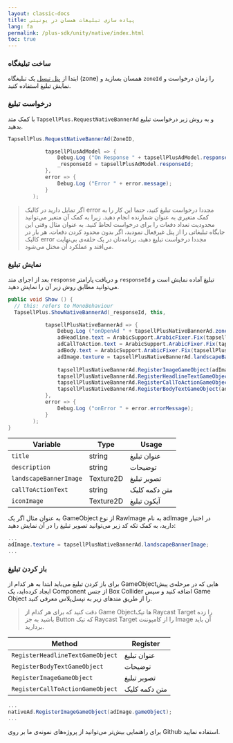 ```yaml
---
layout: classic-docs
title: پیاده سازی تبلیغات همسان در یونیتی
lang: fa
permalink: /plus-sdk/unity/native/index.html
toc: true
---
```

### ساخت تبلیغگاه
ابتدا از [پنل تپسل](https://dashboard.tapsell.ir/) یک تبلیغگاه (zone) همسان بسازید و `zoneId` را زمان درخواست و نمایش تبلیغ استفاده کنید.


### درخواست تبلیغ
با کمک متد `TapsellPlus.RequestNativeBannerAd` و به روش زیر درخواست تبلیغ بدهید.

```c#
TapsellPlus.RequestNativeBannerAd(ZoneID,

			tapsellPlusAdModel => {
				Debug.Log ("On Response " + tapsellPlusAdModel.responseId);
				_responseId = tapsellPlusAdModel.responseId;
			},
			error => {
				Debug.Log ("Error " + error.message);
			}
		);
```

>اگر تمایل دارید در کالبک error مجددا درخواست تبلیغ کنید، حتما این کار را به کمک متغیری به
عنوان شمارنده انجام دهید. زیرا به کمک آن متغیر می‌توانید محدودیت تعداد دفعات را برای
درخواست لحاظ کنید. به عنوان مثال وقتی این جایگاه تبلیغاتی را از پنل غیرفعال نمودید، اگر بدون
محدود کردن دفعات، هر بار در کالبک error مجددا درخواست تبلیغ دهید، برنامه‌تان در یک حلقه‌ی
بی‌نهایت می‌افتد و عملکرد آن مختل می‌شود.

### نمایش تبلیغ
بعد از اجرای متد `response` و دریافت پارامتر `responseId` تبلیغ آماده نمایش است و می‌توانید مطابق روش زیر آن را نمایش دهید.

```c#
public void Show () {
  // this: refers to MonoBehaviour
  TapsellPlus.ShowNativeBannerAd(_responseId, this,

			tapsellPlusNativeBannerAd => {
				Debug.Log ("onOpenAd " + tapsellPlusNativeBannerAd.zoneId);
				adHeadline.text = ArabicSupport.ArabicFixer.Fix(tapsellPlusNativeBannerAd.title);
				adCallToAction.text = ArabicSupport.ArabicFixer.Fix(tapsellPlusNativeBannerAd.callToActionText);
				adBody.text = ArabicSupport.ArabicFixer.Fix(tapsellPlusNativeBannerAd.description);
				adImage.texture = tapsellPlusNativeBannerAd.landscapeBannerImage;
        
				tapsellPlusNativeBannerAd.RegisterImageGameObject(adImage.gameObject);
				tapsellPlusNativeBannerAd.RegisterHeadlineTextGameObject(adHeadline.gameObject);
				tapsellPlusNativeBannerAd.RegisterCallToActionGameObject(adCallToAction.gameObject);
				tapsellPlusNativeBannerAd.RegisterBodyTextGameObject(adBody.gameObject);
			},
			error => {
				Debug.Log ("onError " + error.errorMessage);
			}
		);
}
```

| Variable | Type | Usage |
| - | - | - |
| `title` | string | عنوان تبلیغ |
| `description`| string | توضیحات |
| `landscapeBannerImage`| Texture2D | تصویر تبلیغ |
| `callToActionText` | string | متن دکمه کلیک |
| `iconImage` | Texture2D | آیکون تبلیغ |

به عنوان مثال اگر یک GameObject از نوع RawImage به نام adImage در اختیار دارید، به کمک تکه کد زیر می‌توانید تصویر تبلیغ را در آن نمایش دهید:
```c#
...
adImage.texture = tapsellPlusNativeBannerAd.landscapeBannerImage;
...
```

### باز کردن تبلیغ
برای باز کردن تبلیغ می‌باید ابتدا به هر کدام از GameObjectهایی که در مرحله‌ی پیش ایجاد کرده‌اید، یک Component از جنس Box Collider اضافه کنید و سپس Game Object را از طریق متدهای زیر به تپسل‌پلاس معرفی کنید. 

> دقت کنید که برای هر کدام از Game Objectها تیک Raycast Target را زده باشید به جز Button که تیک Raycast Target را از کامپوننت Image آن باید بردارید.

| Method | Register |
| - | - |
| `RegisterHeadlineTextGameObject` | عنوان تبلیغ |
| `RegisterBodyTextGameObject` | توضیحات |
| `RegisterImageGameObject` | تصویر تبلیغ |
| `RegisterCallToActionGameObject` | متن دکمه کلیک |

```c#
...
nativeAd.RegisterImageGameObject(adImage.gameObject);
...
```

برای راهنمایی بیش‌تر می‌توانید از پروژه‌های نمونه‌ی ما بر روی Github استفاده نمایید.
